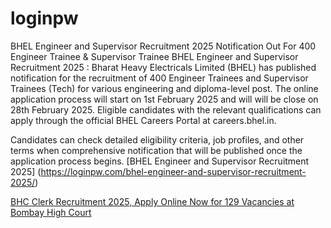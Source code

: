 # loginpw
BHEL Engineer and Supervisor Recruitment 2025 Notification Out For 400 Engineer Trainee &amp; Supervisor Trainee
BHEL Engineer and Supervisor Recruitment 2025 : Bharat Heavy Electricals Limited (BHEL) has published notification for the recruitment of 400 Engineer Trainees and Supervisor Trainees (Tech) for various engineering and diploma-level post. The online application process will start on 1st February 2025 and will will be close on 28th February 2025. Eligible candidates with the relevant qualifications can apply through the official BHEL Careers Portal at careers.bhel.in.

Candidates can check detailed eligibility criteria, job profiles, and other terms when comprehensive notification that will be published once the application process begins.
[BHEL Engineer and Supervisor Recruitment 2025] (https://loginpw.com/bhel-engineer-and-supervisor-recruitment-2025/)

[BHC Clerk Recruitment 2025, Apply Online Now for 129 Vacancies at Bombay High Court](https://loginpw.com/bhc-clerk-recruitment-2025/)

